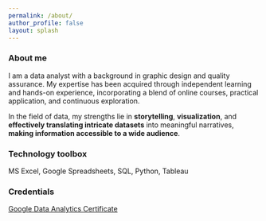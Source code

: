 ```yaml
---
permalink: /about/
author_profile: false
layout: splash
---
```

### About me

I am a data analyst with a background in graphic design and quality assurance. My expertise has been acquired through independent learning and hands-on experience, incorporating a blend of online courses, practical application, and continuous exploration.

In the field of data, my strengths lie in **storytelling**, **visualization**, and **effectively translating intricate datasets** into meaningful narratives, **making information accessible to a wide audience**.

### Technology toolbox

MS Excel, Google Spreadsheets, SQL, Python, Tableau

### Credentials

[Google Data Analytics Certificate](https://coursera.org/share/e9c91119a19c7933fed44343d03f04aa)
